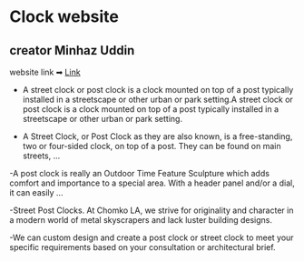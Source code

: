 # Clock website

## creator Minhaz Uddin

website link ➡ [Link](https://last-project-49086.web.app/)

- A street clock or post clock is a clock mounted on top of a post typically installed in a streetscape or other urban or park setting.A street clock or post clock is a clock mounted on top of a post typically installed in a streetscape or other urban or park setting.

- A Street Clock, or Post Clock as they are also known, is a free-standing, two or four-sided clock, on top of a post. They can be found on main streets, ...

-A post clock is really an Outdoor Time Feature Sculpture which adds comfort and importance to a special area. With a header panel and/or a dial, it can easily ...

-Street Post Clocks. At Chomko LA, we strive for originality and character in a modern world of metal skyscrapers and lack luster building designs.

-We can custom design and create a post clock or street clock to meet your specific requirements based on your consultation or architectural brief.
